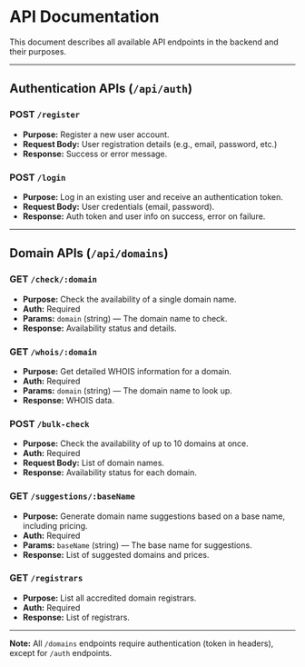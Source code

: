 # API Documentation

This document describes all available API endpoints in the backend and their purposes.

---

## Authentication APIs (`/api/auth`)

### POST `/register`
- **Purpose:** Register a new user account.
- **Request Body:** User registration details (e.g., email, password, etc.)
- **Response:** Success or error message.

### POST `/login`
- **Purpose:** Log in an existing user and receive an authentication token.
- **Request Body:** User credentials (email, password).
- **Response:** Auth token and user info on success, error on failure.

---

## Domain APIs (`/api/domains`)

### GET `/check/:domain`
- **Purpose:** Check the availability of a single domain name.
- **Auth:** Required
- **Params:** `domain` (string) — The domain name to check.
- **Response:** Availability status and details.

### GET `/whois/:domain`
- **Purpose:** Get detailed WHOIS information for a domain.
- **Auth:** Required
- **Params:** `domain` (string) — The domain name to look up.
- **Response:** WHOIS data.

### POST `/bulk-check`
- **Purpose:** Check the availability of up to 10 domains at once.
- **Auth:** Required
- **Request Body:** List of domain names.
- **Response:** Availability status for each domain.

### GET `/suggestions/:baseName`
- **Purpose:** Generate domain name suggestions based on a base name, including pricing.
- **Auth:** Required
- **Params:** `baseName` (string) — The base name for suggestions.
- **Response:** List of suggested domains and prices.

### GET `/registrars`
- **Purpose:** List all accredited domain registrars.
- **Auth:** Required
- **Response:** List of registrars.

---

**Note:** All `/domains` endpoints require authentication (token in headers), except for `/auth` endpoints.

